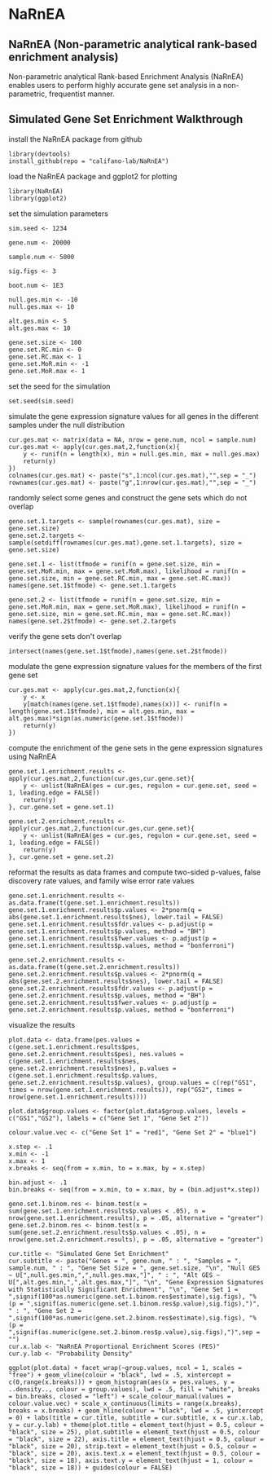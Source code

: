 # NaRnEA
## NaRnEA (Non-parametric analytical rank-based enrichment analysis)

Non-parametric analytical Rank-based Enrichment Analysis (NaRnEA) enables users to perform highly accurate gene set analysis in a non-parametric, frequentist manner.

## Simulated Gene Set Enrichment Walkthrough 

install the NaRnEA package from github
```{r}
library(devtools)
install_github(repo = "califano-lab/NaRnEA")
```

load the NaRnEA package and ggplot2 for plotting
```{r}
library(NaRnEA)
library(ggplot2)
```

set the simulation parameters
```{r}
sim.seed <- 1234

gene.num <- 20000

sample.num <- 5000

sig.figs <- 3

boot.num <- 1E3

null.ges.min <- -10
null.ges.max <- 10

alt.ges.min <- 5
alt.ges.max <- 10

gene.set.size <- 100
gene.set.RC.min <- 0
gene.set.RC.max <- 1
gene.set.MoR.min <- -1
gene.set.MoR.max <- 1
```

set the seed for the simulation 
```{r}
set.seed(sim.seed)
```

simulate the gene expression signature values for all genes in the different samples under the null distribution
```{r}
cur.ges.mat <- matrix(data = NA, nrow = gene.num, ncol = sample.num)
cur.ges.mat <- apply(cur.ges.mat,2,function(x){
	y <- runif(n = length(x), min = null.ges.min, max = null.ges.max)
	return(y)
})
colnames(cur.ges.mat) <- paste("s",1:ncol(cur.ges.mat),"",sep = "_")
rownames(cur.ges.mat) <- paste("g",1:nrow(cur.ges.mat),"",sep = "_")
```

randomly select some genes and construct the gene sets which do not overlap
```{r}
gene.set.1.targets <- sample(rownames(cur.ges.mat), size = gene.set.size)
gene.set.2.targets <- sample(setdiff(rownames(cur.ges.mat),gene.set.1.targets), size = gene.set.size)

gene.set.1 <- list(tfmode = runif(n = gene.set.size, min = gene.set.MoR.min, max = gene.set.MoR.max), likelihood = runif(n = gene.set.size, min = gene.set.RC.min, max = gene.set.RC.max))
names(gene.set.1$tfmode) <- gene.set.1.targets

gene.set.2 <- list(tfmode = runif(n = gene.set.size, min = gene.set.MoR.min, max = gene.set.MoR.max), likelihood = runif(n = gene.set.size, min = gene.set.RC.min, max = gene.set.RC.max))
names(gene.set.2$tfmode) <- gene.set.2.targets
```

verify the gene sets don't overlap
```{r}
intersect(names(gene.set.1$tfmode),names(gene.set.2$tfmode))
```

modulate the gene expression signature values for the members of the first gene set
```{r}
cur.ges.mat <- apply(cur.ges.mat,2,function(x){
	y <- x
	y[match(names(gene.set.1$tfmode),names(x))] <- runif(n = length(gene.set.1$tfmode), min = alt.ges.min, max = alt.ges.max)*sign(as.numeric(gene.set.1$tfmode))
	return(y)
})
```

compute the enrichment of the gene sets in the gene expression signatures using NaRnEA
```{r}
gene.set.1.enrichment.results <- apply(cur.ges.mat,2,function(cur.ges,cur.gene.set){
	y <- unlist(NaRnEA(ges = cur.ges, regulon = cur.gene.set, seed = 1, leading.edge = FALSE))
	return(y)
}, cur.gene.set = gene.set.1)

gene.set.2.enrichment.results <- apply(cur.ges.mat,2,function(cur.ges,cur.gene.set){
	y <- unlist(NaRnEA(ges = cur.ges, regulon = cur.gene.set, seed = 1, leading.edge = FALSE))
	return(y)
}, cur.gene.set = gene.set.2)
```

reformat the results as data frames and compute two-sided p-values, false discovery rate values, and family wise error rate values
```{r}
gene.set.1.enrichment.results <- as.data.frame(t(gene.set.1.enrichment.results))
gene.set.1.enrichment.results$p.values <- 2*pnorm(q = abs(gene.set.1.enrichment.results$nes), lower.tail = FALSE)
gene.set.1.enrichment.results$fdr.values <- p.adjust(p = gene.set.1.enrichment.results$p.values, method = "BH")
gene.set.1.enrichment.results$fwer.values <- p.adjust(p = gene.set.1.enrichment.results$p.values, method = "bonferroni")

gene.set.2.enrichment.results <- as.data.frame(t(gene.set.2.enrichment.results))
gene.set.2.enrichment.results$p.values <- 2*pnorm(q = abs(gene.set.2.enrichment.results$nes), lower.tail = FALSE)
gene.set.2.enrichment.results$fdr.values <- p.adjust(p = gene.set.2.enrichment.results$p.values, method = "BH")
gene.set.2.enrichment.results$fwer.values <- p.adjust(p = gene.set.2.enrichment.results$p.values, method = "bonferroni")
```

visualize the results 
```{r}
plot.data <- data.frame(pes.values = c(gene.set.1.enrichment.results$pes, gene.set.2.enrichment.results$pes), nes.values = c(gene.set.1.enrichment.results$nes, gene.set.2.enrichment.results$nes), p.values = c(gene.set.1.enrichment.results$p.values, gene.set.2.enrichment.results$p.values), group.values = c(rep("GS1", times = nrow(gene.set.1.enrichment.results)), rep("GS2", times = nrow(gene.set.1.enrichment.results))))

plot.data$group.values <- factor(plot.data$group.values, levels = c("GS1","GS2"), labels = c("Gene Set 1", "Gene Set 2"))

colour.value.vec <- c("Gene Set 1" = "red1", "Gene Set 2" = "blue1")

x.step <- .1
x.min <- -1
x.max <- 1
x.breaks <- seq(from = x.min, to = x.max, by = x.step)

bin.adjust <- .1
bin.breaks <- seq(from = x.min, to = x.max, by = (bin.adjust*x.step))

gene.set.1.binom.res <- binom.test(x = sum(gene.set.1.enrichment.results$p.values < .05), n = nrow(gene.set.1.enrichment.results), p = .05, alternative = "greater")
gene.set.2.binom.res <- binom.test(x = sum(gene.set.2.enrichment.results$p.values < .05), n = nrow(gene.set.2.enrichment.results), p = .05, alternative = "greater")

cur.title <- "Simulated Gene Set Enrichment"
cur.subtitle <- paste("Genes = ", gene.num, " : ", "Samples = ", sample.num, " : ", "Gene Set Size = ", gene.set.size, "\n", "Null GES ~ U[",null.ges.min,",",null.ges.max,"]", " : ", "Alt GES ~ U[",alt.ges.min,",",alt.ges.max,"]", "\n", "Gene Expression Signatures with Statistically Significant Enrichment", "\n", "Gene Set 1 = ",signif(100*as.numeric(gene.set.1.binom.res$estimate),sig.figs), "% (p = ",signif(as.numeric(gene.set.1.binom.res$p.value),sig.figs),")", " : ", "Gene Set 2 = ",signif(100*as.numeric(gene.set.2.binom.res$estimate),sig.figs), "% (p = ",signif(as.numeric(gene.set.2.binom.res$p.value),sig.figs),")",sep = "")
cur.x.lab <- "NaRnEA Proportional Enrichment Scores (PES)"
cur.y.lab <- "Probability Density"

ggplot(plot.data) + facet_wrap(~group.values, ncol = 1, scales = "free") + geom_vline(colour = "black", lwd = .5, xintercept = c(0,range(x.breaks))) + geom_histogram(aes(x = pes.values, y = ..density.., colour = group.values), lwd = .5, fill = "white", breaks = bin.breaks, closed = "left") + scale_colour_manual(values = colour.value.vec) + scale_x_continuous(limits = range(x.breaks), breaks = x.breaks) + geom_hline(colour = "black", lwd = .5, yintercept = 0) + labs(title = cur.title, subtitle = cur.subtitle, x = cur.x.lab, y = cur.y.lab) + theme(plot.title = element_text(hjust = 0.5, colour = "black", size = 25), plot.subtitle = element_text(hjust = 0.5, colour = "black", size = 22), axis.title = element_text(hjust = 0.5, colour = "black", size = 20), strip.text = element_text(hjust = 0.5, colour = "black", size = 20), axis.text.x = element_text(hjust = 0.5, colour = "black", size = 18), axis.text.y = element_text(hjust = 1, colour = "black", size = 18)) + guides(colour = FALSE)
```


 
